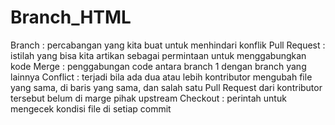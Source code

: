 # Branch_HTML
Branch       : percabangan yang kita buat untuk menhindari konflik
Pull Request : istilah yang bisa kita artikan sebagai permintaan untuk menggabungkan kode
Merge        : penggabungan code antara branch 1 dengan branch yang lainnya
Conflict     : terjadi bila ada dua atau lebih kontributor mengubah file yang sama, di baris yang sama, dan salah satu Pull Request dari kontributor tersebut belum di marge pihak upstream
Checkout     : perintah untuk mengecek kondisi file di setiap commit
